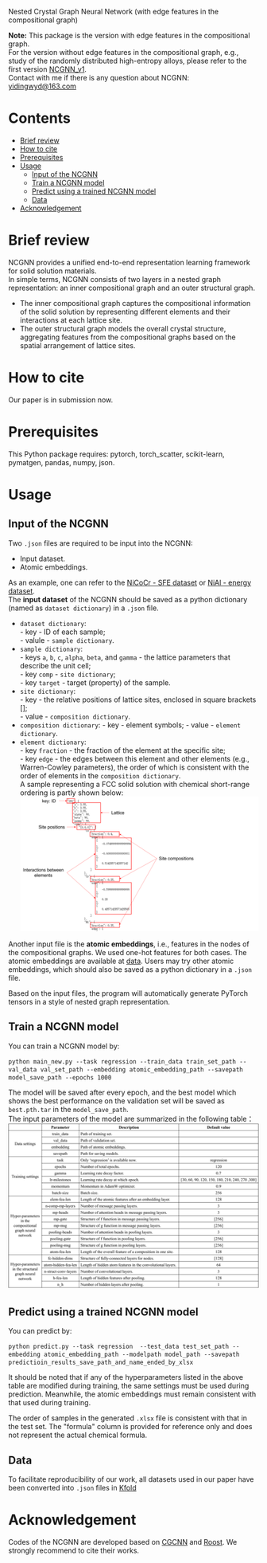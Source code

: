 Nested Crystal Graph Neural Network (with edge features in the compositional graph)
  
**Note:** This package is the version with edge features in the compositional graph.  
          For the version without edge features in the compositional graph, e.g., study of the randomly distributed high-entropy alloys, please refer to the first version [NCGNN_v1](https://github.com/Yidingwyd/NCGNN).  
          Contact with me if there is any question about NCGNN: yidingwyd@163.com  
  
# Contents  
* [Brief review](https://github.com/Yidingwyd/NCGNN_v2?tab=readme-ov-file#brief-review)  
* [How to cite](https://github.com/Yidingwyd/NCGNN_v2?tab=readme-ov-file#how-to-cite)  
* [Prerequisites](https://github.com/Yidingwyd/NCGNN_v2?tab=readme-ov-file#prerequisites)  
* [Usage](https://github.com/Yidingwyd/NCGNN_v2?tab=readme-ov-file#usage)
  * [Input of the NCGNN](https://github.com/Yidingwyd/NCGNN_v2?tab=readme-ov-file#input-of-the-NCGNN)
  * [Train a NCGNN model](https://github.com/Yidingwyd/NCGNN_v2?tab=readme-ov-file#train-a-NCGNN-model)
  * [Predict using a trained NCGNN model](https://github.com/Yidingwyd/NCGNN_v2?tab=readme-ov-file#predict-using-a-trained-NCGNN-model)
  * [Data](https://github.com/Yidingwyd/NCGNN_v2?tab=readme-ov-file#data)
* [Acknowledgement](https://github.com/Yidingwyd/NCGNN_v2?tab=readme-ov-file#acknowledgement)  

# Brief review
NCGNN provides a unified end-to-end representation learning framework for solid solution materials.   
In simple terms, NCGNN consists of two layers in a nested graph representation: an inner compositional graph and an outer structural graph.  
   * The inner compositional graph captures the compositional information of the solid solution by representing different elements and their interactions at each lattice site.  
   * The outer structural graph models the overall crystal structure, aggregating features from the compositional graphs based on the spatial arrangement of lattice sites.  

# How to cite
Our paper is in submission now.

# Prerequisites
This Python package requires: pytorch, torch_scatter, scikit-learn, pymatgen, pandas, numpy, json.

# Usage
## Input of the NCGNN  
Two `.json` files are required to be input into the NCGNN:  
* Input dataset.  
* Atomic embeddings.

As an example, one can refer to the [NiCoCr - SFE dataset](https://github.com/Yidingwyd/NCGNN_v2/blob/main/Kfold/NiCoCr.json) or [NiAl - energy dataset](https://github.com/Yidingwyd/NCGNN_v2/blob/main/Kfold/Ni3Al.json).  
The **input dataset** of the NCGNN should be saved as a python dictionary (named as `dataset dictionary`) in a `.json` file. 
* `dataset dictionary`:  
\- key - ID of each sample;  
\-  valule - `sample dictionary`.
* `sample dictionary`:  
\- keys `a`, `b`, `c`, `alpha`, `beta`, and `gamma` - the lattice parameters that describe the unit cell;  
\- key `comp` - `site dictionary`;  
\- key `target` - target (property) of the sample.  
* `site dictionary`:  
\- key - the relative positions of lattice sites, enclosed in square brackets [];  
\- value - `composition dictionary`.
* `composition dictionary`:
\- key - element symbols;
\- value - `element dictionary`.  
* `element dictionary`:  
\- key `fraction` - the fraction of the element at the specific site;  
\- key `edge` - the edges between this element and other elements (e.g., Warren-Cowley parameters), the order of which is consistent with the order of elements in the `composition dictionary`.  
A sample representing a FCC solid solution with chemical short-range ordering is partly shown below:  
![An example for a FCC sample](https://github.com/Yidingwyd/NCGNN_v2/blob/main/Kfold/fig1.png)  
  
Another input file is the **atomic embeddings**, i.e., features in the nodes of the compositional graphs. We used one-hot features for both cases. The atomic embeddings are available at [data](https://github.com/Yidingwyd/NCGNN_v2/tree/main/data). Users may try other atomic embeddings, which should also be saved as a python dictionary in a `.json` file.  

Based on the input files, the program will automatically generate PyTorch tensors in a style of nested graph representation.  
## Train a NCGNN model  
You can train a NCGNN model by:  
```
python main_new.py --task regression --train_data train_set_path --val_data val_set_path --embedding atomic_embedding_path --savepath model_save_path --epochs 1000 
```
The model will be saved after every epoch, and the best model which shows the best performance on the validation set will be saved as `best.pth.tar` in the `model_save_path`.  
The input parameters of the model are summarized in the following table：  
![Table 1](https://github.com/Yidingwyd/NCGNN/blob/main/table1.png)  
## Predict using a trained NCGNN model
You can predict by:  
```
python predict.py --task regression  --test_data test_set_path --embedding atomic_embedding_path --modelpath model_path --savepath predictioin_results_save_path_and_name_ended_by_xlsx  
```
It should be noted that if any of the hyperparameters listed in the above table are modified during training, the same settings must be used during prediction. Meanwhile, the atomic embeddings must remain consistent with that used during training.  
  
The order of samples in the generated `.xlsx` file is consistent with that in the test set. The "formula" column is provided for reference only and does not represent the actual chemical formula.  
## Data  
To facilitate reproducibility of our work, all datasets used in our paper have been converted into `.json` files in [Kfold](https://github.com/Yidingwyd/NCGNN_v2/tree/main/Kfold)   
# Acknowledgement  
Codes of the NCGNN are developed based on [CGCNN](https://github.com/txie-93/cgcnn) and [Roost](https://github.com/CompRhys/roost). We strongly recommend to cite their works.  
